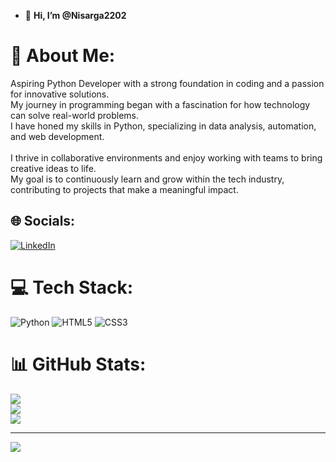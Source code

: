 - 👋 <b> Hi, I’m @Nisarga2202 </b>
# 💫 About Me:
Aspiring Python Developer with a strong foundation in coding and a passion for innovative solutions.<br> My journey in programming began with a fascination for how technology can solve real-world problems. <br>I have honed my skills in Python, specializing in data analysis, automation, and web development.<br><br>I thrive in collaborative environments and enjoy working with teams to bring creative ideas to life. <br>My goal is to continuously learn and grow within the tech industry, <br>contributing to projects that make a meaningful impact.


## 🌐 Socials:
[![LinkedIn](https://img.shields.io/badge/LinkedIn-%230077B5.svg?logo=linkedin&logoColor=white)](https://linkedin.com/in/www.linkedin.com/in/nisargabs) 

# 💻 Tech Stack:
![Python](https://img.shields.io/badge/python-3670A0?style=for-the-badge&logo=python&logoColor=ffdd54) ![HTML5](https://img.shields.io/badge/html5-%23E34F26.svg?style=for-the-badge&logo=html5&logoColor=white) ![CSS3](https://img.shields.io/badge/css3-%231572B6.svg?style=for-the-badge&logo=css3&logoColor=white)
# 📊 GitHub Stats:
![](https://github-readme-stats.vercel.app/api?username=Nisarga2202&theme=gotham&hide_border=false&include_all_commits=true&count_private=true)<br/>
![](https://github-readme-streak-stats.herokuapp.com/?user=Nisarga2202&theme=gotham&hide_border=false)<br/>
![](https://github-readme-stats.vercel.app/api/top-langs/?username=Nisarga2202&theme=gotham&hide_border=false&include_all_commits=true&count_private=true&layout=compact)

---
[![](https://visitcount.itsvg.in/api?id=Nisarga2202&icon=0&color=0)](https://visitcount.itsvg.in)


